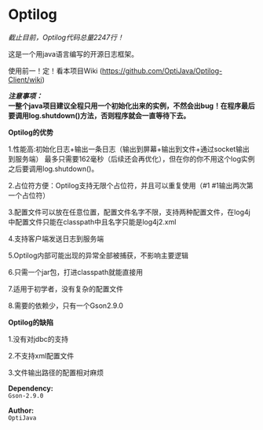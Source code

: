 # Optilog

_截止目前，Optilog代码总量2247行！_

这是一个用java语言编写的开源日志框架。

使用前一！定！看本项目Wiki (https://github.com/OptiJava/Optilog-Client/wiki)

**_注意事项：_**
\
**一整个java项目建议全程只用一个初始化出来的实例，不然会出bug！在程序最后要调用log.shutdown()方法，否则程序就会一直等待下去。**

**Optilog的优势**

1.性能高:初始化日志+输出一条日志（输出到屏幕+输出到文件+通过socket输出到服务端） 最多只需要162毫秒（后续还会再优化），但在你的你不用这个log实例之后要调用log.shutdown()。

2.占位符方便：Optilog支持无限个占位符，并且可以重复使用（#1 #1输出两次第一个占位符）

3.配置文件可以放在任意位置，配置文件名字不限，支持两种配置文件，在log4j中配置文件只能在classpath中且名字只能是log4j2.xml

4.支持客户端发送日志到服务端

5.Optilog内部可能出现的异常全部被捕获，不影响主要逻辑

6.只需一个jar包，打进classpath就能直接用

7.适用于初学者，没有复杂的配置文件

8.需要的依赖少，只有一个Gson2.9.0

**Optilog的缺陷**

1.没有对jdbc的支持

2.不支持xml配置文件

3.文件输出路径的配置相对麻烦

**Dependency:**
\
`Gson-2.9.0`

**Author:**
\
`OptiJava`
